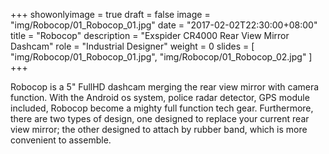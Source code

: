 +++
showonlyimage = true
draft = false
image = "img/Robocop/01_Robocop_01.jpg"
date = "2017-02-02T22:30:00+08:00"
title = "Robocop"
description = "Exspider CR4000 Rear View Mirror Dashcam"
role = "Industrial Designer"
weight = 0
slides = [
    "img/Robocop/01_Robocop_01.jpg",
    "img/Robocop/01_Robocop_02.jpg"
]
+++

Robocop is a 5" FullHD dashcam merging the rear view mirror with
camera function. With the Android os system, police radar detector,
GPS module included, Robocop become a mighty full function tech
gear. Furthermore, there are two types of design, one designed to
replace your current rear view mirror; the other designed to attach by
rubber band, which is more convenient to assemble.
